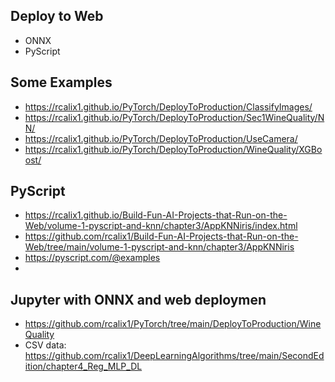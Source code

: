 ## Deploy to Web

* ONNX
* PyScript

## Some Examples

* https://rcalix1.github.io/PyTorch/DeployToProduction/ClassifyImages/
* https://rcalix1.github.io/PyTorch/DeployToProduction/Sec1WineQuality/NN/
* https://rcalix1.github.io/PyTorch/DeployToProduction/UseCamera/
* https://rcalix1.github.io/PyTorch/DeployToProduction/WineQuality/XGBoost/

## PyScript

* https://rcalix1.github.io/Build-Fun-AI-Projects-that-Run-on-the-Web/volume-1-pyscript-and-knn/chapter3/AppKNNiris/index.html
* https://github.com/rcalix1/Build-Fun-AI-Projects-that-Run-on-the-Web/tree/main/volume-1-pyscript-and-knn/chapter3/AppKNNiris
* https://pyscript.com/@examples
* 

  
## Jupyter with ONNX and web deploymen

* https://github.com/rcalix1/PyTorch/tree/main/DeployToProduction/WineQuality
* CSV data: https://github.com/rcalix1/DeepLearningAlgorithms/tree/main/SecondEdition/chapter4_Reg_MLP_DL
